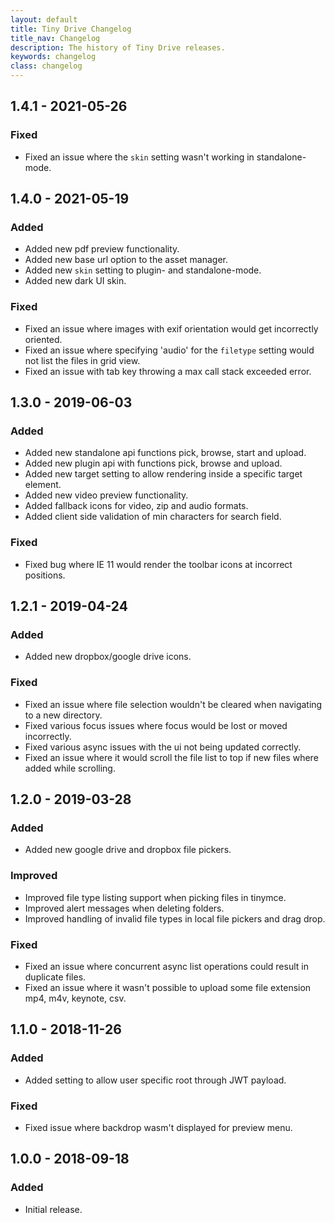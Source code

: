 ```yaml
---
layout: default
title: Tiny Drive Changelog
title_nav: Changelog
description: The history of Tiny Drive releases.
keywords: changelog
class: changelog
---
```


## 1.4.1 - 2021-05-26

### Fixed
- Fixed an issue where the `skin` setting wasn't working in standalone-mode.

## 1.4.0 - 2021-05-19

### Added
- Added new pdf preview functionality.
- Added new base url option to the asset manager.
- Added new `skin` setting to plugin- and standalone-mode.
- Added new dark UI skin.

### Fixed
- Fixed an issue where images with exif orientation would get incorrectly oriented.
- Fixed an issue where specifying 'audio' for the `filetype` setting would not list the files in grid view.
- Fixed an issue with tab key throwing a max call stack exceeded error.

## 1.3.0 - 2019-06-03

### Added
- Added new standalone api functions pick, browse, start and upload.
- Added new plugin api with functions pick, browse and upload.
- Added new target setting to allow rendering inside a specific target element.
- Added new video preview functionality.
- Added fallback icons for video, zip and audio formats.
- Added client side validation of min characters for search field.

### Fixed
- Fixed bug where IE 11 would render the toolbar icons at incorrect positions.

## 1.2.1 - 2019-04-24

### Added
- Added new dropbox/google drive icons.

### Fixed
- Fixed an issue where file selection wouldn't be cleared when navigating to a new directory.
- Fixed various focus issues where focus would be lost or moved incorrectly.
- Fixed various async issues with the ui not being updated correctly.
- Fixed an issue where it would scroll the file list to top if new files where added while scrolling.

## 1.2.0 - 2019-03-28

### Added
- Added new google drive and dropbox file pickers.

### Improved
- Improved file type listing support when picking files in tinymce.
- Improved alert messages when deleting folders.
- Improved handling of invalid file types in local file pickers and drag drop.

### Fixed
- Fixed an issue where concurrent async list operations could result in duplicate files.
- Fixed an issue where it wasn't possible to upload some file extension mp4, m4v, keynote, csv.

## 1.1.0 - 2018-11-26

### Added
- Added setting to allow user specific root through JWT payload.

### Fixed
- Fixed issue where backdrop wasm't displayed for preview menu.

## 1.0.0 - 2018-09-18

### Added
- Initial release.
